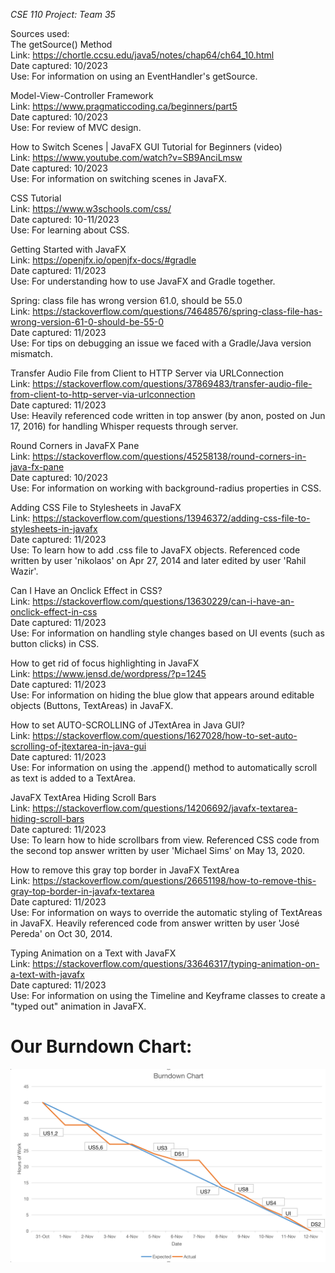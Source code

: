 _CSE 110 Project: Team 35_

Sources used: <br>
  The getSource() Method <br>
    Link:           https://chortle.ccsu.edu/java5/notes/chap64/ch64_10.html<br>
    Date captured:  10/2023<br>
    Use:            For information on using an EventHandler's getSource.<br>
    
  Model-View-Controller Framework <br>
    Link:           https://www.pragmaticcoding.ca/beginners/part5 <br>
    Date captured:  10/2023 <br>
    Use:            For review of MVC design.<br>

  How to Switch Scenes | JavaFX GUI Tutorial for Beginners (video)<br>
    Link:           https://www.youtube.com/watch?v=SB9AnciLmsw<br>
    Date captured:  10/2023<br>
    Use:            For information on switching scenes in JavaFX.<br>

  CSS Tutorial<br>
    Link:           https://www.w3schools.com/css/<br>
    Date captured:  10-11/2023<br>
    Use:            For learning about CSS.<br>

  Getting Started with JavaFX<br>
    Link:           https://openjfx.io/openjfx-docs/#gradle<br>
    Date captured:  11/2023<br>
    Use:            For understanding how to use JavaFX and Gradle together.<br>
    
  Spring: class file has wrong version 61.0, should be 55.0<br>
    Link:           https://stackoverflow.com/questions/74648576/spring-class-file-has-wrong-version-61-0-should-be-55-0<br>
    Date captured:  11/2023<br>
    Use:            For tips on debugging an issue we faced with a Gradle/Java version mismatch.<br>

  Transfer Audio File from Client to HTTP Server via URLConnection<br>
    Link:           https://stackoverflow.com/questions/37869483/transfer-audio-file-from-client-to-http-server-via-urlconnection<br>
    Date captured:  11/2023<br>
    Use:            Heavily referenced code written in top answer (by anon, posted on Jun 17, 2016) for handling Whisper 
                    requests through server.<br>

  Round Corners in JavaFX Pane<br>
    Link:           https://stackoverflow.com/questions/45258138/round-corners-in-java-fx-pane<br>
    Date captured:  10/2023<br>
    Use:            For information on working with background-radius properties in CSS.<br>

  Adding CSS File to Stylesheets in JavaFX<br>
    Link:           https://stackoverflow.com/questions/13946372/adding-css-file-to-stylesheets-in-javafx<br>
    Date captured:  11/2023<br>
    Use:            To learn how to add .css file to JavaFX objects. Referenced code written by user 'nikolaos'
                    on Apr 27, 2014 and later edited by user 'Rahil Wazir'.<br>
  
  Can I Have an Onclick Effect in CSS?<br>
    Link:           https://stackoverflow.com/questions/13630229/can-i-have-an-onclick-effect-in-css<br>
    Date captured:  11/2023<br>
    Use:            For information on handling style changes based on UI events (such as button clicks) in CSS.<br>

  How to get rid of focus highlighting in JavaFX<br>
    Link:           https://www.jensd.de/wordpress/?p=1245<br>
    Date captured:  11/2023<br>
    Use:            For information on hiding the blue glow that appears around editable objects (Buttons, TextAreas)
                    in JavaFX.<br>
  
  How to set AUTO-SCROLLING of JTextArea in Java GUI?<br>
    Link:           https://stackoverflow.com/questions/1627028/how-to-set-auto-scrolling-of-jtextarea-in-java-gui<br>
    Date captured:  11/2023<br>
    Use:            For information on using the .append() method to automatically scroll as text is added
                    to a TextArea.<br>

  JavaFX TextArea Hiding Scroll Bars<br>
    Link:           https://stackoverflow.com/questions/14206692/javafx-textarea-hiding-scroll-bars<br>
    Date captured:  11/2023<br>
    Use:            To learn how to hide scrollbars from view. Referenced CSS code from the second top answer written by user
                    'Michael Sims' on May 13, 2020.<br>

  How to remove this gray top border in JavaFX TextArea<br>
    Link:           https://stackoverflow.com/questions/26651198/how-to-remove-this-gray-top-border-in-javafx-textarea<br>
    Date captured:  11/2023<br>
    Use:            For information on ways to override the automatic styling of TextAreas in JavaFX. Heavily referenced code
                    from answer written by user 'José Pereda' on Oct 30, 2014. <br>

  Typing Animation on a Text with JavaFX<br>
    Link:           https://stackoverflow.com/questions/33646317/typing-animation-on-a-text-with-javafx<br>
    Date captured:  11/2023<br>
    Use:            For information on using the Timeline and Keyframe classes to create a "typed out" animation in JavaFX.<br>

# Our Burndown Chart:
![Burndown chart](burndown.png)
